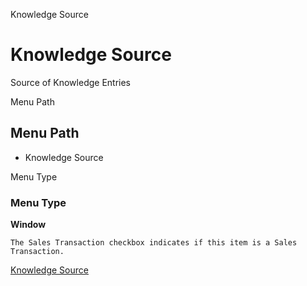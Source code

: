 
Knowledge Source
# Knowledge Source


Source of Knowledge Entries

Menu Path
## Menu Path



- Knowledge Source

Menu Type
### Menu Type

**Window**

```
The Sales Transaction checkbox indicates if this item is a Sales Transaction.
```

[Knowledge Source](../../functional-guide/window/window-knowledge-source.md)
